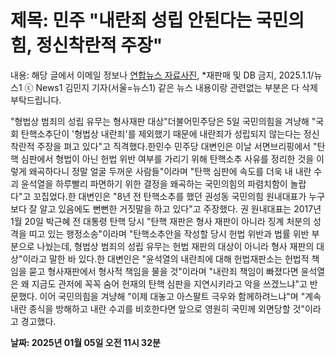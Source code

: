 # **제목: 민주 "내란죄 성립 안된다는 국민의힘, 정신착란적 주장"**

  내용: 해당 글에서 이메일 정보나 [연합뉴스 자료사진](서울=연합뉴스), *재판매 및 DB 금지,  2025.1.1/뉴스1 ⓒ News1 김민지 기자(서울=뉴스1) 같은 뉴스 내용이랑 관련없는 부분은 다 삭제 부탁드립니다. 

"형법상 범죄의 성립 유무는 형사재판 대상"더불어민주당은 5일 국민의힘을 겨냥해 "국회 탄핵소추단이 '형법상 내란죄'를 제외했기 때문에 내란죄가 성립되지 않는다는 정신착란적 주장을 펴고 있다"고 직격했다.한민수 민주당 대변인은 이날 서면브리핑에서 "탄핵 심판에서 형법이 아닌 헌법 위반 여부를 가리기 위해 탄핵소추 사유를 정리한 것을 이렇게 왜곡하다니 정말 얼굴 두꺼운 사람들"이라며 "탄핵 심판에 속도를 더욱 내 내란 수괴 윤석열을 하루빨리 파면하기 위한 결정을 왜곡하는 국민의힘의 파렴치함이 놀랍다"고 꼬집었다.한 대변인은 "8년 전 탄핵소추를 했던 권성동 국민의힘 원내대표가 누구보다 잘 알고 있음에도 뻔뻔한 거짓말을 하고 있다"고 주장했다. 권 원내대표는 2017년 1월 20일 박근혜 전 대통령 탄핵 당시 "탄핵 재판은 형사 재판이 아니라 징계 처분의 성격을 띠고 있는 행정소송"이라며 "탄핵소추안을 작성할 당시 헌법 위반과 법률 위반 부분으로 나눴는데, 형법상 범죄의 성립 유무는 헌법 재판의 대상이 아니라 형사 재판의 대상"이라고 말한 바 있다.한 대변인은 "윤석열의 내란죄에 대해 헌법재판소는 헌법적 책임을 묻고 형사재판에서 형사적 책임을 물을 것"이라며 "내란죄 책임이 빠졌다면 윤석열은 왜 지금도 관저에 꼭꼭 숨어 헌재의 탄핵 심판을 지연시키라고 악을 쓰겠느냐"고 반문했다. 이어 국민의힘을 겨냥해 "이제 대놓고 아스팔트 극우와 함께하려느냐"며 "계속 내란 종식을 방해하고 내란 수괴를 비호한다면 앞으로 영원히 국민께 외면당할 것"이라고 경고했다.

  **날짜: 2025년 01월 05일 오전 11시 32분**